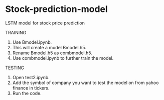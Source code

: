 # Stock-prediction-model
LSTM model for stock price prediction


TRAINING

1. Use Bmodel.ipynb.
2. This will create a model Bmodel.h5.
3. Rename Bmodel.h5 as combmodel.h5.
4. Use combmodel.ipynb to further train the model.


TESTING
1. Open test2.ipynb.
2. Add the symbol of company you want to test the model on from yahoo finance in tickers.
3. Run the code.
